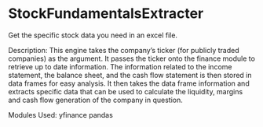 # StockFundamentalsExtracter
Get the specific stock data you need in an excel file.

Description:
This engine takes the company’s ticker (for publicly traded companies) as the argument. It passes the ticker onto the finance module to retrieve up to date information. The information related to the income statement, the balance sheet, and the cash flow statement is then stored in data frames for easy analysis. It then takes the data frame information and extracts specific data that can be used to calculate the liquidity, margins and cash flow generation of the company in question.

Modules Used:
yfinance
pandas
